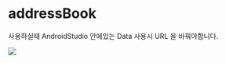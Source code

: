 # addressBook

사용하실때 AndroidStudio 안에있는 Data 사용시 URL 을 바꿔야합니다.

<img src="https://postfiles.pstatic.net/MjAyMDA3MDhfNCAg/MDAxNTk0MTkzMDQ0ODI0.Ua3j7gcz3Ih_XntNHd1gm9-KmmOtR-Xac76NKgtWXGsg.tmIjXlUEB_zzY0V3IgHbaANzqFjDDT2VoIMUI-I8R8Yg.PNG.jhj9512z/%EC%8A%A4%ED%81%AC%EB%A6%B0%EC%83%B7_2020-07-08_%EC%98%A4%ED%9B%84_4.23.37.png?type=w773">

